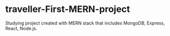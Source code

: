 # traveller-First-MERN-project

Studying project created with MERN stack that includes MongoDB, Express, React, Node.js. 
